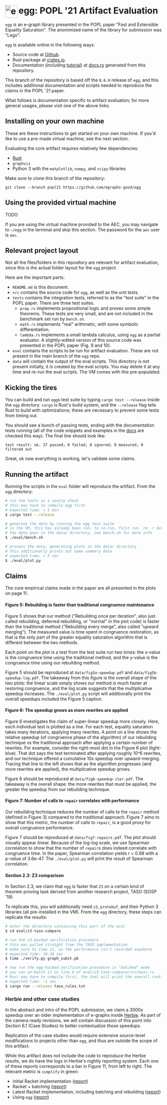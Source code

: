# <img src="doc/egg.svg" alt="egg logo" height="40" align="left"> egg: POPL '21 Artifact Evaluation

`egg` is an e-graph library presented in the POPL paper "Fast and Extensible Equality Saturation".
The anonimized name of the library for submission was "Lego".

`egg` is available online in the following ways:

- Source code at [Github](https://github.com/egraphs-good/egg).
- Rust package at [crates.io](https://crates.io/crates/egg).
- Documentation (including [tutorial](https://docs.rs/egg/*/egg/tutorials/index.html)) 
  at [docs.rs](https://docs.rs/egg/) generated from this repository.

This branch of the repository is based off the `0.6.0` release of `egg`, and
this includes additional documentation and scripts needed to reproduce the
claims in the POPL '21 paper.

What follows is documentation specific to artifact evaluation; for more general
usages, please visit one of the above links.

## Installing on your own machine

These are these instructions to get started on your own machine.
If you'd like to use a pre-made virtual machine, see the next section.

Evaluating the core artifact requires relatively few dependencies:

- [Rust](https://www.rust-lang.org/) 
- `graphviz`
- Python 3 with the `matplotlib`, `numpy`, and `scipy` libraries

Make sure to clone this branch of the repository:
```
git clone --branch popl21 https://github.com/egraphs-good/egg
```

## Using the provided virtual machine

TODO

If you are using the virtual machine provided to the AEC, 
  you may navigate to `~/egg` in the terminal and skip this section.
The password for the `aec` user is `aec`.


## Relevant project layout

Not all the files/folders in this repository are relevant for artifact evaluation,
since this is the actual folder layout for the `egg` project.

Here are the important parts:

- `README.md` is this document.
- `src` contains the source code for `egg`, as well as the unit tests.
- `tests` contains the integration tests, referred to as the "test suite" in the POPL paper.
  There are three test suites.
  - `prop.rs` implements propositional logic and proves some simple
    theorems. These tests are very small, and are not included in the benchmark set run by `bench.sh`.
  - `math.rs` implements "real" arithmetic, with some symbolic differentiation.
  - `lambda.rs` implements a small lambda calculus, using `egg` as a partial evaluator.
    A slightly-edited version of this source code was presented in the POPL paper (Fig. 9 and 10).
- `eval` contains the scripts to be run for artifact evaluation.
  These are not present in the main branch of the `egg` repo.
- `data` will contain the output of the eval scripts. 
  This directory is not present initially, it is created by the eval scripts.
  You may delete it at any time and re-run the eval scripts.
  The VM comes with this pre-populated.
    
## Kicking the tires

You can build and run `egg`s test suite by typing `cargo test --release` inside
the `egg` directory.
`cargo` is Rust's build system, and
  the `--release` flag tells Rust to build with optimizations;
  these are necessary to prevent some tests from timing out.

You should see a bunch of passing tests, ending with the documentation tests running 
(all of the code snippets and examples in the [docs](https://docs.rs/egg/) are checked this way).
The final line should look like:

```
test result: ok. 27 passed; 0 failed; 0 ignored; 0 measured; 0 filtered out
```

Great, ok now everything is working, let's validate some claims.

## Running the artifact

Running the scripts in the `eval` folder will reproduce the artifact. From the `egg` directory:

```sh
# run the tests as a sanity check
# this may have to compile egg first
# expected time: < 1 min
$ cargo test --release

# generate the data by running the egg test suite
# in the VM, this has already been run; to re-run, first run `rm -r data/`
# the data goes in the data/ directory, see bench.sh for more info
$ ./eval/bench.sh

# process the data, generating plots in the data/ directory
# this additionally prints out some summary data
# expected time: < 5 sec
$ ./eval/plot.py
```

## Claims

The core empirical claims made in the paper are all presented in the plots on page 11.

#### Figure 5: Rebuilding is faster than traditional congruence maintenance

Figure 5 shows that our method 
("Rebuilding once per iteration", also just called rebuilding, deferred rebuilding, or "normal" in the plot code)
is faster than the traditional method ("Rebuilding every merge", also called "upward merging").
The measured value is time spent in congruence restoration, as that is the
only part of the greater equality saturation algorithm that is different between the two methods. 

Each point on the plot is a test from the test suite run two times: 
  the x-value is the congruence time using the traditional method,
  and the y-value is the congruence time using our rebuilding method.

Figure 5 should be reproduced at `data/fig5a-speedup.pdf` and `data/fig5b-speedup-log.pdf`.
The takeaway from this figure is the overall shape of the two plots:
  the linear scale simply shows our method is much faster at restoring congruence,
  and the log scale suggests that the multiplicative speedup increases.
The `./eval/plot.py` script will additionally print the overall speedups included the Figure 5 caption. 
  
#### Figure 6: The speedup grows as more rewrites are applied

Figure 6 investigates the claim of super-linear speedup more closely.
Here, each individual test is plotted as a line.
For each test, equality saturation takes many iterations, applying many rewrites. 
A point on a line shows the relative speedup (of congruence phase of the algorithm)
  of our rebuilding technique vs the traditional approach
  after applying a certain number of rewrites.
For example, consider the right-most dot in the Figure 6 plot (light-blue).
That dot says the test terminated after applying roughly 10^6 rewrites,
  and our technique offered a cumulative 10x speedup over upward-merging.
Tracing that line to the left shows that as the algorithm progresses (and more rewrites are applied),
  the multiplicative speedup grows.
    
Figure 6 should be reproduced at `data/fig6-speedup-iter.pdf`.
The takeaway is the overall shape: the more rewrites that must be applied, the
  greater the speedup from our rebuilding technique.
  
#### Figure 7: Number of calls to `repair` correlates with performance

Our rebuilding technique reduces the number of calls to the `repair` method
(defined in Figure 3) compared to the traditional approach.
Figure 7 aims to show that this metric, 
  the number of calls to `repair`, 
  is a good proxy for overall congruence performance.
  
Figure 7 should be reproduced at `data/fig7-repairs.pdf`.
The plot should visually appear linear. 
Because of the log-log scale, we use Spearman correlation to show that the number of `repair`s 
does indeed correlate with congruence time.
In the paper, Spearman correlation yields r = 0.98 with a p-value of 3.6e-47.
The `./eval/plot.py` will print the result of Spearman correlation.

#### Section 2.3: Z3 comparison

In Section 2.3, we claim that `egg` is faster that `Z3` on a certain kind of
theorem proving task derived from another research project, TASO (SOSP '19).

To replicate this, you will additionally need `z3`, `protobuf`, and their Python 3 
libraries (all pre-installed in the VM). 
From the `egg` directory, these steps can replicate the results:

``` sh
# enter the directory containing this part of the eval
$ cd eval/z3-taso-compare

# run the z3-backed verification procedure
# this was pulled straight from the TASO implementation
# make sure to time it, as the performance isn't recorded anywhere
# expected time: 10-30 sec
$ time ./verify.py graph_subst.pb 

# now run the egg-backed verification procedure in "batched" mode
# you can un-batch it on line 6 of eval/z3-taso-compare/src/main.rs
# Rust may have to compile first, the tool will print the overall runtime
# expected time: ~1 sec
$ cargo run --release taso_rules.txt
```


### Herbie and other case studies

In the abstract and intro of the POPL submission, 
  we claim a 3000x speedup over an older implementation of e-graphs inside 
  [Herbie](http://herbie.uwplse.org/).
As part of the camera ready revisions, we will contain discussion of this point into 
  Section 6.1 (Case Studies) to better contextualize those speedups.
  
Replication of the case studies would require extensive source-level
  modifications to projects other than `egg`, 
and thus are outside the scope of this artifact.

While this artifact does not include the code to reproduce the Herbie results,
we do have the logs in Herbie's nightly reporting system.
Each one of these reports corresponds to a bar in Figure 11, from left to right.
The relevant metric is `simplify` in green:

- initial Racket implementation ([report](http://herbie.uwplse.org/reports/1593517043:debbie:old-regraph:8ccfdff1f7/timeline.html))
- Racket + batching ([report](http://herbie.uwplse.org/reports/1593526873:debbie:old-regraph:8ccfdff1f7/timeline.html))
- Latest Racket implementation, including batching and rebuilding
  ([report](http://herbie.uwplse.org/reports/1593539656:debbie:old-regraph:8ccfdff1f7/timeline.html))
- Using `egg` ([report](http://herbie.uwplse.org/reports/1593541610:debbie:old-regraph:8ccfdff1f7/timeline.html))
  
